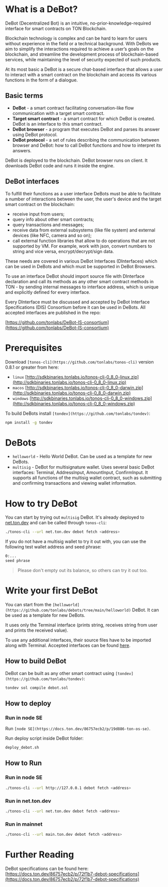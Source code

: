 # What is a DeBot?

DeBot (Decentralized Bot) is an intuitive, no-prior-knowledge-required interface for smart
contracts on TON Blockchain.

Blockchain technology is complex and can be hard to learn for users without experience in the field or a technical background. With DeBots we aim to simplify the interactions required to achieve a user’s goals on the blockchain, and streamline the development process of blockchain-based services, while maintaining the level of security expected of such products.

At its most basic a DeBot is a secure chat-based interface that allows a user to interact with a smart contract on the blockchain and access its various functions in the form of a dialogue.

## Basic terms

- **DeBot** - a smart contract facilitating conversation-like flow communication with a target smart contract.
- **Target smart contract** - a smart contract for which DeBot is created. DeBot is an interface to this smart contract.
- **DeBot browser** - a program that executes DeBot and parses its answer using DeBot protocol.
- **DeBot protocol** - a set of rules describing the communication between browser and DeBot: how to call DeBot functions and how to interpret its answers.

DeBot is deployed to the blockchain. DeBot browser runs on client. It downloads DeBot code and runs it inside the engine.

## DeBot interfaces

To fulfill their functions as a user interface DeBots must be able to facilitate a number of interactions between the user, the user's device and the target smart contract on the blockchain:

- receive input from users;
- query info about other smart contracts;
- query transactions and messages;
- receive data from external subsystems (like file system) and external devices (like NFC, camera and so on);
- call external function libraries that allow to do operations that are not supported by VM. For example, work with json, convert numbers to string and vice versa, encrypt/decrypt/sign data.

These needs are covered in various DeBot Interfaces (DInterfaces) which can be used in DeBots and which must be supported in DeBot Browsers.

To use an interface DeBot should import source file with DInterface declaration and call its methods as any other smart contract methods in TON - by sending internal messages to interface address, which is unique and explicitly defined for every interface.

Every DInterface must be discussed and accepted by DeBot Interface Specifications (DIS) Consortium before it can be used in DeBots. All accepted interfaces are published in the repo:

[https://github.com/tonlabs/DeBot-IS-consortium](https://github.com/tonlabs/DeBot-IS-consortium)

# Prerequisites

Download `[tonos-cli](https://github.com/tonlabs/tonos-cli)` version 0.8.1 or greater from here:

- `linux` [http://sdkbinaries.tonlabs.io/tonos-cli-0_8_0-linux.zip](http://sdkbinaries.tonlabs.io/tonos-cli-0_8_0-linux.zip)
- `macos` [http://sdkbinaries.tonlabs.io/tonos-cli-0_8_0-darwin.zip](http://sdkbinaries.tonlabs.io/tonos-cli-0_8_0-darwin.zip)
- `windows` [http://sdkbinaries.tonlabs.io/tonos-cli-0_8_0-windows.zip](http://sdkbinaries.tonlabs.io/tonos-cli-0_8_0-windows.zip)

To build DeBots install `[tondev](https://github.com/tonlabs/tondev)`:

```bash
npm install -g tondev
```

 

# DeBots

- `helloworld` - Hello World DeBot. Can be used as a template for new DeBots.
- `multisig` - DeBot for multisignature wallet. Uses several basic DeBot interfaces: Terminal, AddressInput, AmountInput, ConfirmInput. It supports all functions of the multisig wallet contract, such as submitting and confirming transactions and viewing wallet information.

# How to try DeBot

You can start by trying out `multisig` DeBot. It's already deployed to [net.ton.dev](http://net.ton.dev) and can be called through `tonos-cli`:

```bash
./tonos-cli --url net.ton.dev debot fetch <address>
```

If you do not have a multisig wallet to try it out with, you can use the following test wallet address and seed phrase:

```bash
0:...
seed phrase
```

> Please don't empty out its balance, so others can try it out too.

# Write your first DeBot

You can start from the `[helloworld](https://github.com/tonlabs/debots/tree/main/helloworld)` DeBot. It can be used as a template for new DeBots.

It uses only the Terminal interface (prints string, receives string from user and prints the received value).

To use any additional interfaces, their source files have to be imported along with Terminal. Accepted interfaces can be found [here](https://github.com/tonlabs/DeBot-IS-consortium).

## How to build DeBot

DeBot can be built as any other smart contract using `[tondev](https://github.com/tonlabs/tondev)`:

```bash
tondev sol compile debot.sol
```

## How to deploy

### Run in node SE

Run `[node SE](https://docs.ton.dev/86757ecb2/p/19d886-ton-os-se)`. 

Run deploy script inside DeBot folder:

```bash
deploy_debot.sh
```

## How to Run

### Run in node SE

```bash
./tonos-cli --url http://127.0.0.1 debot fetch <address>

```

### Run in net.ton.dev

```bash
./tonos-cli --url net.ton.dev debot fetch <address>

```

### Run in mainnet

```bash
./tonos-cli --url main.ton.dev debot fetch <address>

```

# Further Reading

DeBot specifications can be found here: [https://docs.ton.dev/86757ecb2/p/72f1b7-debot-specifications](https://docs.ton.dev/86757ecb2/p/72f1b7-debot-specifications)
